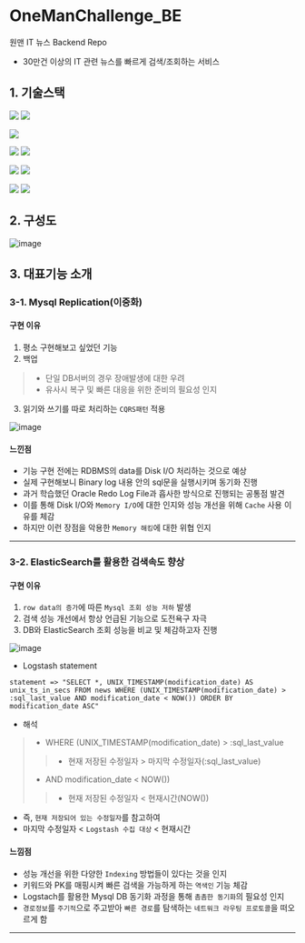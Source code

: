 # OneManChallenge_BE
원맨 IT 뉴스 Backend Repo
- 30만건 이상의 IT 관련  뉴스를 빠르게 검색/조회하는 서비스

## 1. 기술스택
<img src="https://img.shields.io/badge/Spring Boot-6DB33F?style=for-the-badge&logo=Spring Boot&logoColor=white"> <img src="https://img.shields.io/badge/Spring Security-6DB33F?style=for-the-badge&logo=Spring Security&logoColor=white"> 

<img src="https://img.shields.io/badge/MySQL-4479A1?style=for-the-badge&logo=MySQL&logoColor=white">

<img src="https://img.shields.io/badge/Elasticsearch-005571?style=for-the-badge&logo=Elasticsearch&logoColor=white"> <img src="https://img.shields.io/badge/Logstash-005571?style=for-the-badge&logo=Logstash&logoColor=white">

<img src="https://img.shields.io/badge/Redis-DC382D?style=for-the-badge&logo=Redis&logoColor=white"> 
<img src="https://img.shields.io/badge/Amazon EC2-FF9900?style=for-the-badge&logo=Amazon EC2&logoColor=white">

<img src="https://img.shields.io/badge/git-F05032?style=for-the-badge&logo=git&logoColor=white"> <img src="https://img.shields.io/badge/github-181717?style=for-the-badge&logo=github&logoColor=white">
 

## 2. 구성도
![image](https://user-images.githubusercontent.com/31820402/224474232-894aeac9-32b1-4f04-9b33-a7b82e288fe9.png)

## 3. 대표기능 소개
### 3-1. Mysql Replication(이중화)
#### 구현 이유
1) 평소 구현해보고 싶었던 기능
2) 백업
> - 단일 DB서버의 경우 장애발생에 대한 우려
> - 유사시 복구 및 빠른 대응을 위한 준비의 필요성 인지
 3) 읽기와 쓰기를 따로 처리하는 ```CQRS패턴``` 적용

![image](https://user-images.githubusercontent.com/31820402/224474633-92732c26-2045-419b-9d74-f2a6b8c36ff6.png)

#### 느낀점
- 기능 구현 전에는 RDBMS의 data를 Disk I/O 처리하는 것으로 예상
- 실제 구현해보니 Binary log 내용 안의 sql문을 실행시키며 동기화 진행
- 과거 학습했던 Oracle Redo Log File과 흡사한 방식으로 진행되는 공통점 발견
- 이를 통해 Disk I/O와 ```Memory I/O```에 대한 인지와 성능 개선을 위해 ```Cache``` 사용 이유를 체감 
- 하지만 이런 장점을 악용한 ```Memory 해킹```에 대한 위협 인지

- - -
### 3-2. ElasticSearch를 활용한 검색속도 향상
#### 구현 이유
1) ```row data의 증가```에 따른 ```Mysql 조회 성능 저하``` 발생
2) 검색 성능 개선에서 항상 언급된 기능으로 도전욕구 자극
3) DB와 ElasticSearch 조회 성능을 비교 및 체감하고자 진행

![image](https://user-images.githubusercontent.com/31820402/224475727-81c98752-dc6f-43bc-9361-5045ae761a08.png)

- Logstash statement

```statement => "SELECT *, UNIX_TIMESTAMP(modification_date) AS unix_ts_in_secs FROM news WHERE (UNIX_TIMESTAMP(modification_date) > :sql_last_value AND modification_date < NOW()) ORDER BY modification_date ASC"```
- 해석
> - WHERE (UNIX_TIMESTAMP(modification_date) > :sql_last_value 
>> - 현재 저장된 수정일자 > 마지막 수정일자(:sql_last_value)
> -  AND modification_date < NOW()) 
>> - 현재 저장된 수정일자 < 현재시간(NOW())
- 즉, ```현재 저장되어 있는 수정일자```를 참고하여
-  마지막 수정일자 < ```Logstash 수집 대상``` < 현재시간

#### 느낌점
- 성능 개선을 위한 다양한 ```Indexing``` 방법들이 있다는 것을 인지
- 키워드와 PK를 매핑시켜 빠른 검색을 가능하게 하는 ```역색인``` 기능 체감
- Logstach를 활용한 Mysql DB 동기화 과정을 통해 ```촘촘한 동기화```의 필요성 인지
- ```경로정보```를 ```주기적```으로 주고받아 ```빠른 경로```를 탐색하는 ```네트워크 라우팅 프로토콜```을 떠오르게 함

- - -
